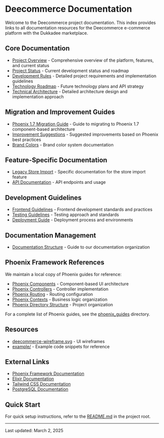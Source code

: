 # Deecommerce Documentation

Welcome to the Deecommerce project documentation. This index provides links to all documentation resources for the Deecommerce e-commerce platform with the Dukkadee marketplace.

## Core Documentation

- [Project Overview](project_overview.md) - Comprehensive overview of the platform, features, and current status
- [Project Status](project_status.md) - Current development status and roadmap
- [Development Rules](development_rules.md) - Detailed project requirements and implementation guidelines
- [Technology Roadmap](technology_roadmap.md) - Future technology plans and API strategy
- [Technical Architecture](technical_architecture.md) - Detailed architecture design and implementation approach

## Migration and Improvement Guides

- [Phoenix 1.7 Migration Guide](phoenix_1.7_migration.md) - Guide to migrating to Phoenix 1.7 component-based architecture
- [Improvement Suggestions](improvement_suggestions.md) - Suggested improvements based on Phoenix best practices
- [Brand Colors](brand_colors.md) - Brand color system documentation

## Feature-Specific Documentation

- [Legacy Store Import](legacy_store_import.md) - Specific documentation for the store import feature
- [API Documentation](api_documentation.md) - API endpoints and usage

## Development Guidelines

- [Frontend Guidelines](frontend_guidelines.md) - Frontend development standards and practices
- [Testing Guidelines](testing_guidelines.md) - Testing approach and standards
- [Deployment Guide](deployment_guide.md) - Deployment process and environments

## Documentation Management

- [Documentation Structure](documentation_structure.md) - Guide to our documentation organization

## Phoenix Framework References

We maintain a local copy of Phoenix guides for reference:

- [Phoenix Components](phoenix_guides/components.md) - Component-based UI architecture
- [Phoenix Controllers](phoenix_guides/controllers.md) - Controller implementation
- [Phoenix Routing](phoenix_guides/routing.md) - Routing configuration
- [Phoenix Contexts](phoenix_guides/contexts.md) - Business logic organization
- [Phoenix Directory Structure](phoenix_guides/directory_structure.md) - Project organization

For a complete list of Phoenix guides, see the [phoenix_guides](phoenix_guides/) directory.

## Resources

- [deecommerce-wireframe.svg](deecommerce-wireframe.svg) - UI wireframes
- [example/](example/) - Example code snippets for reference

## External Links

- [Phoenix Framework Documentation](https://hexdocs.pm/phoenix/overview.html)
- [Elixir Documentation](https://elixir-lang.org/docs.html)
- [Tailwind CSS Documentation](https://tailwindcss.com/docs)
- [PostgreSQL Documentation](https://www.postgresql.org/docs/)

## Quick Start

For quick setup instructions, refer to the [README.md](../README.md) in the project root.

---

Last updated: March 2, 2025

